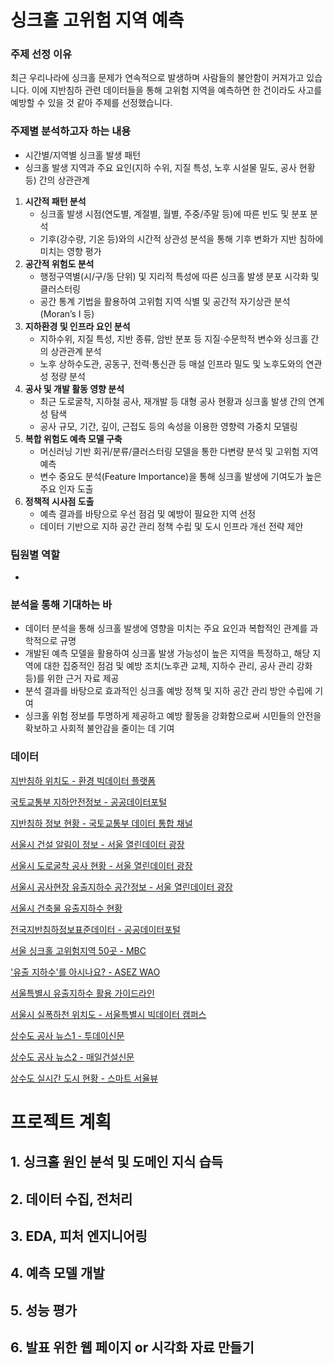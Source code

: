 # 싱크홀 고위험 지역 예측

### 주제 선정 이유

최근 우리나라에 싱크홀 문제가 연속적으로 발생하며 사람들의 불안함이 커져가고 있습니다. 이에 지반침하 관련 데이터들을 통해 고위험 지역을 예측하면 한 건이라도 사고를 예방할 수 있을 것 같아 주제를 선정했습니다.

### 주제별 분석하고자 하는 내용

- 시간별/지역별 싱크홀 발생 패턴
- 싱크홀 발생 지역과 주요 요인(지하 수위, 지질 특성, 노후 시설물 밀도, 공사 현황 등) 간의 상관관계
1. **시간적 패턴 분석**
    - 싱크홀 발생 시점(연도별, 계절별, 월별, 주중/주말 등)에 따른 빈도 및 분포 분석
    - 기후(강수량, 기온 등)와의 시간적 상관성 분석을 통해 기후 변화가 지반 침하에 미치는 영향 평가
2. **공간적 위험도 분석**
    - 행정구역별(시/구/동 단위) 및 지리적 특성에 따른 싱크홀 발생 분포 시각화 및 클러스터링
    - 공간 통계 기법을 활용하여 고위험 지역 식별 및 공간적 자기상관 분석 (Moran’s I 등)
3. **지하환경 및 인프라 요인 분석**
    - 지하수위, 지질 특성, 지반 종류, 암반 분포 등 지질·수문학적 변수와 싱크홀 간의 상관관계 분석
    - 노후 상하수도관, 공동구, 전력·통신관 등 매설 인프라 밀도 및 노후도와의 연관성 정량 분석
4. **공사 및 개발 활동 영향 분석**
    - 최근 도로굴착, 지하철 공사, 재개발 등 대형 공사 현황과 싱크홀 발생 간의 연계성 탐색
    - 공사 규모, 기간, 깊이, 근접도 등의 속성을 이용한 영향력 가중치 모델링
5. **복합 위험도 예측 모델 구축**
    - 머신러닝 기반 회귀/분류/클러스터링 모델을 통한 다변량 분석 및 고위험 지역 예측
    - 변수 중요도 분석(Feature Importance)을 통해 싱크홀 발생에 기여도가 높은 주요 인자 도출
6. **정책적 시사점 도출**
    - 예측 결과를 바탕으로 우선 점검 및 예방이 필요한 지역 선정
    - 데이터 기반으로 지하 공간 관리 정책 수립 및 도시 인프라 개선 전략 제안

### 팀원별 역할

-

### 분석을 통해 기대하는 바

- 데이터 분석을 통해 싱크홀 발생에 영향을 미치는 주요 요인과 복합적인 관계를 과학적으로 규명
- 개발된 예측 모델을 활용하여 싱크홀 발생 가능성이 높은 지역을 특정하고, 해당 지역에 대한 집중적인 점검 및 예방 조치(노후관 교체, 지하수 관리, 공사 관리 강화 등)를 위한 근거 자료 제공
- 분석 결과를 바탕으로 효과적인 싱크홀 예방 정책 및 지하 공간 관리 방안 수립에 기여
- 싱크홀 위험 정보를 투명하게 제공하고 예방 활동을 강화함으로써 시민들의 안전을 확보하고 사회적 불안감을 줄이는 데 기여

### 데이터

[지반침하 위치도 - 환경 빅데이터 플랫폼](https://www.bigdata-environment.kr/user/data_market/detail.do?id=f644daf0-314a-11ea-adf5-336b13359c97#)

[국토교통부 지하안전정보 - 공공데이터포털](https://www.data.go.kr/data/15041891/openapi.do)

[지반침하 정보 현황 - 국토교통부 데이터 통합 채널](https://data.molit.go.kr/data-set/search/detail/11857315)

[서울시 건설 알림이 정보 - 서울 열린데이터 광장](https://data.seoul.go.kr/dataList/OA-1222/S/1/datasetView.do)

[서울시 도로굴착 공사 현황 - 서울 열린데이터 광장](https://data.seoul.go.kr/dataList/OA-1239/S/1/datasetView.do)

[서울시 공사현장 유출지하수 공간정보 - 서울 열린데이터 광장](https://data.seoul.go.kr/dataList/OA-21109/S/1/datasetView.do)

[서울시 건축물 유출지하수 현황](https://data.seoul.go.kr/dataList/OA-15607/S/1/datasetView.do)

[전국지반침하정보표준데이터 - 공공데이터포털](https://www.data.go.kr/data/15025448/standard.do#tab_layer_detail_function)

[서울 싱크홀 고위험지역 50곳 - MBC](https://image.imnews.imbc.com/pdf/society/2025/04/20250408_1.pdf)

['유출 지하수'를 아시나요? - ASEZ WAO](https://asezwao.org/talk/%EC%9C%A0%EC%B6%9C-%EC%A7%80%ED%95%98%EC%88%98%EB%A5%BC-%EC%95%84%EC%8B%9C%EB%82%98%EC%9A%94/)

[서울특별시 유출지하수 활용 가이드라인](https://news.seoul.go.kr/env/archives/513144)

[서울시 실폭하천 위치도 - 서울특별시 빅데이터 캠퍼스](https://bigdata.seoul.go.kr/data/selectSampleData.do?sample_data_seq=162)

[상수도 공사 뉴스1 - 투데이신문](https://www.ntoday.co.kr/news/articleView.html?idxno=110006)

[상수도 공사 뉴스2 - 매일건설신문](https://www.mcnews.co.kr/77965)

[상수도 실시간 도시 현황 - 스마트 서율뷰](https://scpm.seoul.go.kr/now/water?clean=)



# 프로젝트 계획

## 1. 싱크홀 원인 분석 및 도메인 지식 습득

## 2. 데이터 수집, 전처리

## 3. EDA, 피처 엔지니어링

## 4. 예측 모델 개발

## 5. 성능 평가

## 6. 발표 위한 웹 페이지 or 시각화 자료 만들기
